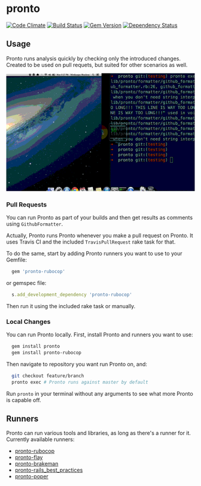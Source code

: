 # pronto

[![Code Climate](https://codeclimate.com/github/mmozuras/pronto.png)](https://codeclimate.com/github/mmozuras/pronto)
[![Build Status](https://secure.travis-ci.org/mmozuras/pronto.png)](http://travis-ci.org/mmozuras/pronto)
[![Gem Version](https://badge.fury.io/rb/pronto.png)](http://badge.fury.io/rb/pronto)
[![Dependency Status](https://gemnasium.com/mmozuras/pronto.png)](https://gemnasium.com/mmozuras/pronto)

## Usage

Pronto runs analysis quickly by checking only the introduced changes. Created
to be used on pull requets, but suited for other scenarios as well.

![Pronto demo](pronto.gif "")

### Pull Requests

You can run Pronto as part of your builds and then get results as comments
using `GithubFormatter`.

Actually, Pronto runs Pronto whenever you make a pull request on Pronto. It
uses Travis CI and the included `TravisPullRequest` rake task for that.

To do the same, start by adding Pronto runners you want to use to your Gemfile:
```ruby
  gem 'pronto-rubocop'
```
or gemspec file:
```ruby
  s.add_development_dependency 'pronto-rubocop'
```
Then run it using the included rake task or manually.

### Local Changes

You can run Pronto locally. First, install Pronto and runners you want to use:
```bash
  gem install pronto
  gem install pronto-rubocop
```
Then navigate to repository you want run Pronto on, and:
```bash
  git checkout feature/branch
  pronto exec # Pronto runs against master by default
```

Run `pronto` in your terminal without any arguments to see what more Pronto is
capable off.

## Runners

Pronto can run various tools and libraries, as long as there's a runner for it.
Currently available runners:

* [pronto-rubocop](https://github.com/mmozuras/pronto-rubocop)
* [pronto-flay](https://github.com/mmozuras/pronto-flay)
* [pronto-brakeman](https://github.com/mmozuras/pronto-brakeman)
* [pronto-rails_best_practices](https://github.com/mmozuras/pronto-rails_best_practices)
* [pronto-poper](https://github.com/mmozuras/pronto-poper)
